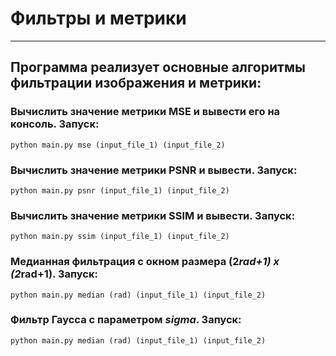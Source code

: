 # Фильтры и метрики
___
## Программа реализует основные алгоритмы фильтрации изображения и метрики:
### Вычислить значение метрики MSE и вывести его на консоль. Запуск:
    python main.py mse (input_file_1) (input_file_2)
### Вычислить значение метрики PSNR и вывести. Запуск:
    python main.py psnr (input_file_1) (input_file_2)
### Вычислить значение метрики SSIM и вывести. Запуск:
    python main.py ssim (input_file_1) (input_file_2)
### Медианная фильтрация с окном размера (2*rad+1) x (2*rad+1). Запуск:
    python main.py median (rad) (input_file_1) (input_file_2)
### Фильтр Гаусса с параметром $sigma$. Запуск:
    python main.py median (rad) (input_file_1) (input_file_2)

